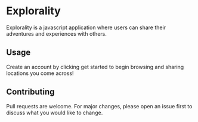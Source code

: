# Explorality

Explorality is a javascript application where users can share their adventures and experiences with others.

## Usage

Create an account by clicking get started to begin browsing and sharing locations you come across!

## Contributing

Pull requests are welcome. For major changes, please open an issue first
to discuss what you would like to change.
